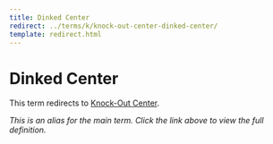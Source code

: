 ```yaml
---
title: Dinked Center
redirect: ../terms/k/knock-out-center-dinked-center/
template: redirect.html
---
```


# Dinked Center

This term redirects to [Knock-Out Center](../terms/k/knock-out-center-dinked-center/).

*This is an alias for the main term. Click the link above to view the full definition.*

